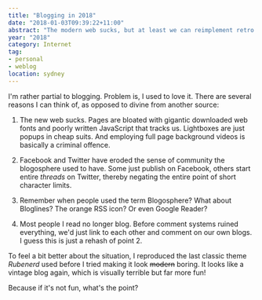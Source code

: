 ```yaml
---
title: "Blogging in 2018"
date: "2018-01-03T09:39:22+11:00"
abstract: "The modern web sucks, but at least we can reimplement retro stuff!"
year: "2018"
category: Internet
tag:
- personal
- weblog
location: sydney
---
```

I'm rather partial to blogging. Problem is, I used to love it. There are several reasons I can think of, as opposed to divine from another source:

1. The new web sucks. Pages are bloated with gigantic downloaded web fonts and poorly written JavaScript that tracks us. Lightboxes are just popups in cheap suits. And employing full page background videos is basically a criminal offence.

2. Facebook and Twitter have eroded the sense of community the blogosphere used to have. Some just publish on Facebook, others start entire *threads* on Twitter, thereby negating the entire point of short character limits.

3. Remember when people used the term Blogosphere? What about Bloglines? The orange RSS icon? Or even Google Reader?

4. Most people I read no longer blog. Before comment systems ruined everything, we'd just link to each other and comment on our own blogs. I guess this is just a rehash of point 2.

To feel a bit better about the situation, I reproduced the last classic theme *Rubenerd* used before I tried making it look ~~modern~~ boring. It looks like a vintage blog again, which is visually terrible but far more fun!

Because if it's not fun, what's the point?

